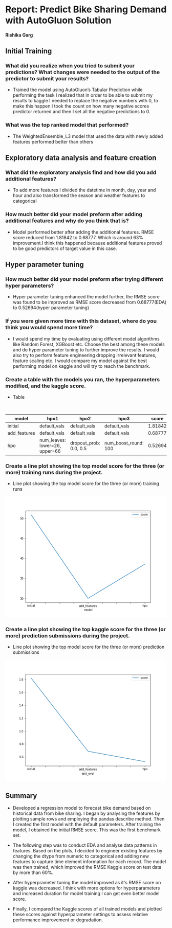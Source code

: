 # Report: Predict Bike Sharing Demand with AutoGluon Solution
#### Rishika Garg

## Initial Training
### What did you realize when you tried to submit your predictions? What changes were needed to the output of the predictor to submit your results?
+ Trained the model using AutoGluon’s Tabular Prediction while performing the task I realized that in order to be able to submit my results to kaggle I needed to replace the negative numbers with 0, to make this happen  I took the count on how many negative scores predictor returned and then I set all the negative predictions to 0. 

### What was the top ranked model that performed?
+ The WeightedEnsemble_L3 model that used the data with newly added features performed better than others

## Exploratory data analysis and feature creation
### What did the exploratory analysis find and how did you add additional features?
+ To add more features I divided the datetime in month, day, year and hour and also transformed the season and weather features to categorical

### How much better did your model preform after adding additional features and why do you think that is?
+ Model performed better after adding the additional features. RMSE score reduced from 1.81842 to  0.68777. Which is around 63% improvement.I think this happened because additional features proved to be good predictors of target value in this case.

## Hyper parameter tuning
### How much better did your model preform after trying different hyper parameters?
+ Hyper parameter tuning enhanced the model further, the RMSE score was found to be improved as RMSE score decreased from 0.68777(EDA) to 0.52694(hyper parameter tuning)

### If you were given more time with this dataset, where do you think you would spend more time?
+ I would spend my time by evaluating using different model algorithms like Random Forest, XGBoost etc. Choose the best among these models and do hyper parameter tuning to further improve the results. I would also try to perform feature engineering dropping irrelevant features, feature scaling etc. I would compare my model against the best performing model on kaggle and will try to reach the benchmark. 

### Create a table with the models you ran, the hyperparameters modified, and the kaggle score.
+ Table
<br>

|model|hpo1|hpo2|hpo3|score|
|--|--|--|--|--|
|initial|default_vals|default_vals|default_vals|1.81842|
|add_features|default_vals|default_vals|default_vals|0.68777|
|hpo|num_leaves: lower=26, upper=66|dropout_prob: 0.0, 0.5|num_boost_round: 100|0.52694|
<!-- 1.81842, 0.68777 , 0.52694 -->

### Create a line plot showing the top model score for the three (or more) training runs during the project.
+ Line plot showing the top model score for the three (or more) training runs


![model_train_score.png](img/model_train_score.png)

### Create a line plot showing the top kaggle score for the three (or more) prediction submissions during the project.
+ Line plot showing the top model score for the three (or more) prediction submissions


![model_test_score.png](img/model_test_score.png)

## Summary
+ Developed a regression model to forecast bike demand based on historical data from bike sharing. I began by analysing the features by plotting sample rows and employing the pandas describe method. Then I created the first model with the default parameters. After training the model, I obtained the initial RMSE score. This was the first benchmark set.

+ The following step was to conduct EDA and analyse data patterns in features. Based on the plots, I decided to engineer existing features by changing the dtype from numeric to categorical and adding new features to capture time element information for each record. The model was then trained, which improved the RMSE Kaggle score on test data by more than 60%.

+ After hyperprameter tuning the model improved as it's RMSE score on kaggle was decreased. I think with more options for hyperparameters and increased duration for model training I can get even better model score.

+ Finally, I compared the Kaggle scores of all trained models and plotted these scores against hyperparameter settings to assess relative performance improvement or degradation.

